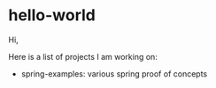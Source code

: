 # hello-world
Hi,

Here is a list of projects I am working on:

- spring-examples: various spring proof of concepts
